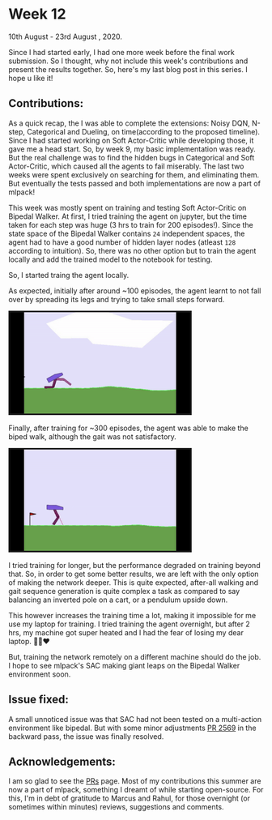 # Week 12

  10th August - 23rd August , 2020.

Since I had started early, I had one more week before the final work submission. So I thought, why not include this week's contributions and present the results together. So, here's my last blog post in this series. I hope u like it!

## Contributions:

As a quick recap, the I was able to complete the extensions: Noisy DQN, N-step, Categorical and Dueling, on time(according to the proposed timeline). Since I had started working on Soft Actor-Critic while developing those, it gave me a head start. So, by week 9, my basic implementation was ready. But the real challenge was to find the hidden bugs in Categorical and Soft Actor-Critic, which caused all the agents to fail miserably. The last two weeks were spent exclusively on searching for them, and eliminating them. But eventually the tests passed and both implementations are now a part of mlpack!

This week was mostly spent on training and testing Soft Actor-Critic on Bipedal Walker. At first, I tried training the agent on jupyter, but the time taken for each step was huge (3 hrs to train for 200 episodes!). Since the state space of the Bipedal Walker contains `24` independent spaces, the agent had to have a good number of hidden layer nodes (atleast `128` according to intuition). So, there was no other option but to train the agent locally and add the trained model to the notebook for testing.

So, I started traing the agent locally.

As expected, initially after around ~100 episodes, the agent learnt to not fall over by spreading its legs and trying to take small steps forward.

<a href="https://gym.openai.com/envs/BipedalWalker-v2/"><img border="3" alt="drawing" src="balancing.gif" height="200"></a>

Finally, after training for ~300 episodes, the agent was able to make the biped walk, although the gait was not satisfactory.

<a href="https://gym.openai.com/envs/BipedalWalker-v2/"><img border="3" alt="drawing" src="walking.gif" height="200"></a>

I tried training for longer, but the performance degraded on training beyond that. So, in order to get some better results, we are left with the only option of making the network deeper. This is quite expected, after-all walking and gait sequence generation is quite complex a task as compared to say balancing an inverted pole on a cart, or a pendulum upside down.

This however increases the training time a lot, making it impossible for me use my laptop for training. I tried training the agent overnight, but after 2 hrs, my machine got super heated and I had the fear of losing my dear laptop. 🧑‍💻❤️

But, training the network remotely on a different machine should do the job. I hope to see mlpack's SAC making giant leaps on the Bipedal Walker environment soon.

## Issue fixed:

A small unnoticed issue was that SAC had not been tested on a multi-action environment like bipedal. But with some minor adjustments [PR 2569](https://github.com/mlpack/mlpack/pull/2569) in the backward pass, the issue was finally resolved.

## Acknowledgements:

I am so glad to see the [PRs](../PRs.md) page. Most of my contributions this summer are now a part of mlpack, something I dreamt of while starting open-source. For this, I'm in debt of gratitude to Marcus and Rahul, for those overnight (or sometimes within minutes) reviews, suggestions and comments.

